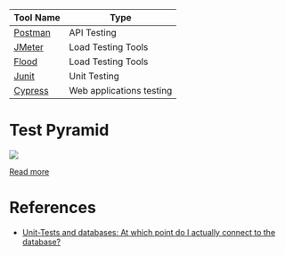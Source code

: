 
| Tool Name                           | Type                     |
|-------------------------------------|--------------------------|
| [Postman](Postman.md)               | API Testing              |
| [JMeter](https://jmeter.apache.org) | Load Testing Tools       |
| [Flood](https://www.flood.io)       | Load Testing Tools       |
| [Junit](../1_Java/JUnitTesting.md)  | Unit Testing             |
| [Cypress](https://www.cypress.io/)  | Web applications testing |

# Test Pyramid

![](https://martinfowler.com/articles/practical-test-pyramid/testPyramid.png)

[Read more](https://martinfowler.com/articles/practical-test-pyramid.html)

# References
- [Unit-Tests and databases: At which point do I actually connect to the database?](https://softwareengineering.stackexchange.com/questions/206539/unit-tests-and-databases-at-which-point-do-i-actually-connect-to-the-database)